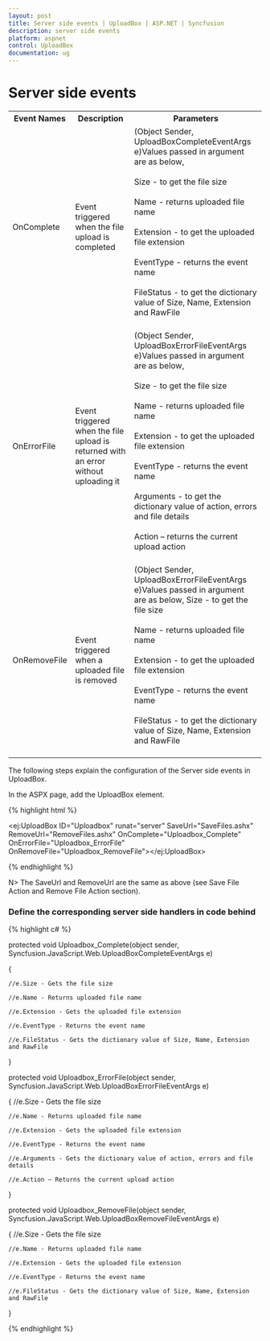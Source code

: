 ```yaml
---
layout: post
title: Server side events | UploadBox | ASP.NET | Syncfusion
description: server side events
platform: aspnet
control: UploadBox
documentation: ug
---
```


# Server side events

<table>
<tr>
<th>
Event Names</th><th>
Description</th><th>
Parameters</th></tr>
<tr>
<td>
OnComplete</td><td>
Event triggered when the file upload is completed</td><td>
(Object Sender, UploadBoxCompleteEventArgs e)Values passed in argument are as below,<br/><br/>
Size - to get the file size<br/><br/>
Name - returns uploaded file name<br/><br/>
Extension - to get the uploaded file extension<br/><br/>
EventType - returns the event name<br/><br/>
FileStatus - to get the dictionary value of Size, Name, Extension and RawFile<br/><br/>
</td></tr>
<tr>
<td>
OnErrorFile</td><td>
Event triggered when the file upload is returned with an error without uploading it</td><td>
(Object Sender, UploadBoxErrorFileEventArgs e)Values passed in argument are as below,<br/><br/>
Size - to get the file size<br/><br/>
Name - returns uploaded file name<br/><br/>
Extension - to get the uploaded file extension<br/><br/>
EventType - returns the event name<br/><br/>
Arguments - to get the dictionary value of action, errors and file details<br/><br/>
Action – returns the current upload action <br/><br/>
</td></tr>
<tr>
<td>
OnRemoveFile</td><td>
Event triggered when a uploaded file is removed </td><td>
(Object Sender, UploadBoxErrorFileEventArgs e)Values passed in argument are as below,
Size - to get the file size<br/><br/>
Name - returns uploaded file name<br/><br/>
Extension - to get the uploaded file extension<br/><br/>
EventType - returns the event name<br/><br/>
FileStatus - to get the dictionary value of Size, Name, Extension and RawFile<br/><br/>
</td></tr>
</table>

The following steps explain the configuration of the Server side events in UploadBox. 

In the ASPX page, add the UploadBox element.

{% highlight html %}

<ej:UploadBox ID="Uploadbox" runat="server" SaveUrl="SaveFiles.ashx" RemoveUrl="RemoveFiles.ashx" OnComplete="Uploadbox_Complete" OnErrorFile="Uploadbox_ErrorFile" OnRemoveFile="Uploadbox_RemoveFile"></ej:UploadBox>

{% endhighlight %}

N> The SaveUrl and RemoveUrl are the same as above (see Save File Action and Remove File Action section).

### Define the corresponding server side handlers in code behind

{% highlight c# %}

protected void Uploadbox_Complete(object sender, Syncfusion.JavaScript.Web.UploadBoxCompleteEventArgs e)

{

    //e.Size - Gets the file size

    //e.Name - Returns uploaded file name

    //e.Extension - Gets the uploaded file extension

    //e.EventType - Returns the event name

    //e.FileStatus - Gets the dictionary value of Size, Name, Extension and RawFile

}

protected void Uploadbox_ErrorFile(object sender, Syncfusion.JavaScript.Web.UploadBoxErrorFileEventArgs e)

{
    //e.Size - Gets the file size

    //e.Name - Returns uploaded file name

    //e.Extension - Gets the uploaded file extension

    //e.EventType - Returns the event name

    //e.Arguments - Gets the dictionary value of action, errors and file details

    //e.Action – Returns the current upload action 

}

protected void Uploadbox_RemoveFile(object sender, Syncfusion.JavaScript.Web.UploadBoxRemoveFileEventArgs e)

{
    //e.Size - Gets the file size

    //e.Name - Returns uploaded file name

    //e.Extension - Gets the uploaded file extension

    //e.EventType - Returns the event name

    //e.FileStatus - Gets the dictionary value of Size, Name, Extension and RawFile

}

{% endhighlight %}